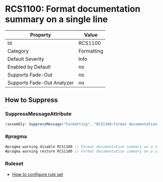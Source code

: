 # RCS1100: Format documentation summary on a single line

Property | Value
--- | ---
Id|RCS1100
Category|Formatting
Default Severity|Info
Enabled by Default|no
Supports Fade\-Out|no
Supports Fade\-Out Analyzer|no

## How to Suppress

### SuppressMessageAttribute

```csharp
[assembly: SuppressMessage("Formatting", "RCS1100:Format documentation summary on a single line.", Justification = "<Pending>")]
```

### \#pragma

```csharp
#pragma warning disable RCS1100 // Format documentation summary on a single line.
#pragma warning restore RCS1100 // Format documentation summary on a single line.
```

### Ruleset

* [How to configure rule set](../HowToConfigureAnalyzers.md)
